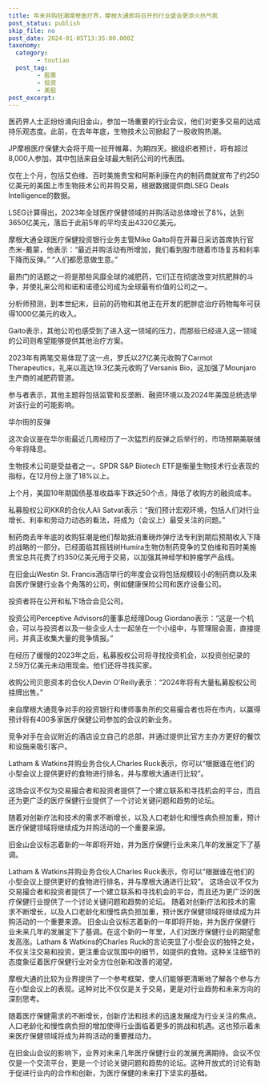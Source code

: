 ```yaml
---
title: 年末并购狂潮席卷医疗界，摩根大通即将召开的行业盛会更添火热气氛
post_status: publish
skip_file: no
post_date: 2024-01-05T13:35:00.000Z
taxonomy:
  category:
        - toutiao
  post_tag:
        - 股票
        - 投资
        - 美股
post_excerpt: 
---
```

医药界人士正纷纷涌向旧金山，参加一场重要的行业会议，他们对更多交易的达成持乐观态度。此前，在去年年底，生物技术公司掀起了一股收购热潮。

JP摩根医疗保健大会将于周一拉开帷幕，为期四天。据组织者预计，将有超过8,000人参加，其中包括来自全球最大制药公司的代表团。

仅在上个月，包括艾伯维、百时美施贵宝和阿斯利康在内的制药商就宣布了约250亿美元的美国上市生物技术公司并购交易，根据数据提供商LSEG Deals Intelligence的数据。

LSEG计算得出，2023年全球医疗保健领域的并购活动总体增长了8%，达到3650亿美元，落后于此前5年的平均支出4320亿美元。

摩根大通全球医疗保健投资银行业务主管Mike Gaito将在开幕日采访首席执行官杰米-戴蒙，他表示：“最近并购活动有所增加，我们看到股市随着市场复苏和利率下降而反弹。” “人们都愿意做生意。”

最热门的话题之一将是那些风靡全球的减肥药，它们正在彻底改变对抗肥胖的斗争，并使礼来公司和诺和诺德公司成为全球最有价值的公司之一。

分析师预测，到本世纪末，目前的药物和其他正在开发的肥胖症治疗药物每年可获得1000亿美元的收入。

Gaito表示，其他公司也感受到了进入这一领域的压力，而那些已经进入这一领域的公司则希望能够提供其他治疗方案。

2023年有两笔交易体现了这一点，罗氏以27亿美元收购了Carmot Therapeutics，礼来以高达19.3亿美元收购了Versanis Bio，这加强了Mounjaro生产商的减肥药管道。

参与者表示，其他主题将包括监管和反垄断、融资环境以及2024年美国总统选举对该行业的可能影响。

华尔街的反弹

这次会议是在华尔街最近几周经历了一次猛烈的反弹之后举行的，市场预期美联储今年将降息。

生物技术公司是受益者之一。SPDR S&P Biotech ETF是衡量生物技术行业表现的指标，在12月份上涨了18%以上。

上个月，美国10年期国债基准收益率下跌近50个点，降低了收购方的融资成本。

私募股权公司KKR的合伙人Ali Satvat表示：“我们预计宏观环境，包括人们对行业增长、利率和劳动力动态的看法，将成为（会议上）最受关注的问题。”

制药商去年年底的收购狂潮是他们帮助抵消重磅炸弹疗法专利到期后预期收入下降的战略的一部分。已经面临其摇钱树Humira生物仿制药竞争的艾伯维和百时美施贵宝总共花费了约350亿美元用于交易，以加强其神经学和肿瘤学产品线。

在旧金山Westin St. Francis酒店举行的年度会议将包括规模较小的制药商以及来自医疗保健行业各个角落的公司，例如健康保险公司和医疗设备公司。

投资者将在公开和私下场合会见公司。

投资公司Perceptive Advisors的董事总经理Doug Giordano表示：“这是一个机会，可以与投资者以及一些企业人士一起坐在一个小组中，与管理层会面，直接提问，并真正收集大量的竞争情报。”

在经历了缓慢的2023年之后，私募股权公司将寻找投资机会，以投资创纪录的2.59万亿美元未动用现金。他们还将寻找买家。

收购公司贝恩资本的合伙人Devin O’Reilly表示：“2024年将有大量私募股权公司挂牌出售。”

来自摩根大通竞争对手的投资银行和律师事务所的交易撮合者也将在市内，以赢得预计将有400多家医疗保健公司参加的会议的新业务。

竞争对手在会议附近的酒店设立自己的总部，并通过提供比官方主办方更好的餐饮和设施来吸引客户。

Latham & Watkins并购业务合伙人Charles Ruck表示，你可以“根据谁在他们的小型会议上提供更好的食物进行排名，并与摩根大通进行比较”。

这场会议不仅为交易撮合者和投资者提供了一个建立联系和寻找机会的平台，而且还为更广泛的医疗保健行业提供了一个讨论关键问题和趋势的论坛。

随着对创新疗法和技术的需求不断增长，以及人口老龄化和慢性病负担加重，预计医疗保健领域将继续成为并购活动的一个重要来源。

旧金山会议标志着新的一年即将开始，并为医疗保健行业未来几年的发展定下了基调。

Latham & Watkins并购业务合伙人Charles Ruck表示，你可以“根据谁在他们的小型会议上提供更好的食物进行排名，并与摩根大通进行比较”。
这场会议不仅为交易撮合者和投资者提供了一个建立联系和寻找机会的平台，而且还为更广泛的医疗保健行业提供了一个讨论关键问题和趋势的论坛。
随着对创新疗法和技术的需求不断增长，以及人口老龄化和慢性病负担加重，预计医疗保健领域将继续成为并购活动的一个重要来源。
旧金山会议标志着新的一年即将开始，并为医疗保健行业未来几年的发展定下了基调。在这个新的一年里，人们对医疗保健行业的期望愈发高涨。Latham & Watkins的Charles Ruck的言论突显了小型会议的独特之处，不仅关注交易和投资，更注重会议氛围中的细节，如提供的食物。这种关注细节的态度象征着医疗保健行业对全方位创新和改善的渴望。

摩根大通的比较为业界提供了一个参考框架，使人们能够更清晰地了解各个参与方在小型会议上的表现。这种对比不仅仅是关于交易，更是对行业趋势和未来方向的深刻思考。

随着医疗保健需求的不断增长，创新疗法和技术的迅速发展成为行业关注的焦点。人口老龄化和慢性病负担的增加使得行业面临着更多的挑战和机遇。这也预示着未来医疗保健领域将成为并购活动的重要推动力。

在旧金山会议的影响下，业界对未来几年医疗保健行业的发展充满期待。会议不仅仅是一个交流平台，更是一个讨论关键问题和趋势的论坛。这种开放式的讨论有助于促进行业内的合作和创新，为医疗保健的未来打下坚实的基础。